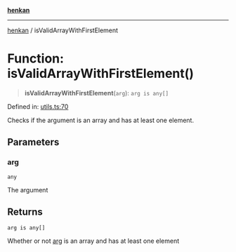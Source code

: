 [**henkan**](../README.md)

***

[henkan](../README.md) / isValidArrayWithFirstElement

# Function: isValidArrayWithFirstElement()

> **isValidArrayWithFirstElement**(`arg`): `arg is any[]`

Defined in: [utils.ts:70](https://github.com/Ronokof/Henkan/blob/98f666aefeafaf05969bb220cc1183df13aaacbd/src/utils.ts#L70)

Checks if the argument is an array and has at least one element.

## Parameters

### arg

`any`

The argument

## Returns

`arg is any[]`

Whether or not [arg](#isvalidarraywithfirstelement) is an array and has at least one element
